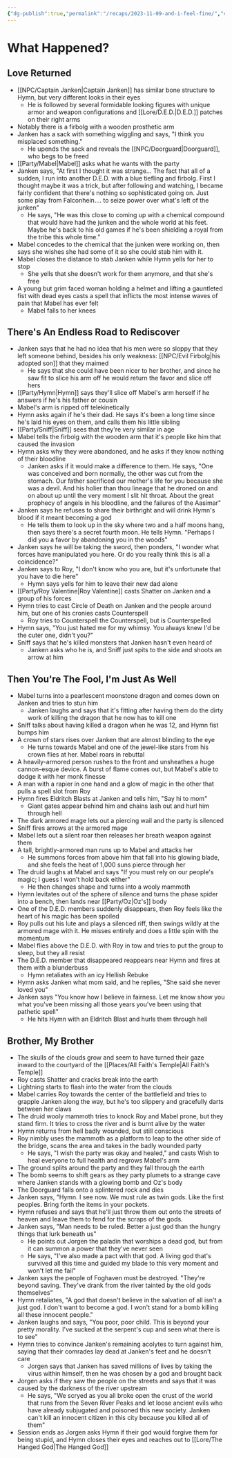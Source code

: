 ```yaml
---
{"dg-publish":true,"permalink":"/recaps/2023-11-09-and-i-feel-fine/","created":"","updated":""}
---
```


# What Happened? 
## Love Returned 

- [[NPC/Captain Janken\|Captain Janken]] has similar bone structure to Hymn, but very different looks in their eyes
	- He is followed by several formidable looking figures with unique armor and weapon configurations and [[Lore/D.E.D.\|D.E.D.]] patches on their right arms
- Notably there is a firbolg with a wooden prosthetic arm 
- Janken has a sack with something wiggling and says, "I think you misplaced something."
	- He upends the sack and reveals the [[NPC/Doorguard\|Doorguard]], who begs to be freed
- [[Party/Mabel\|Mabel]] asks what he wants with the party 
- Janken says, "At first I thought it was strange... The fact that all of a sudden, I run into another D.E.D. with a blue tiefling and firbolg. First I thought maybe it was a trick, but after following and watching, I became fairly confident that there's nothing so sophisticated going on. Just some play from Falconhein.... to seize power over what's left of the junken"
	- He says, "He was this close to coming up with a chemical compound that would have had the junken and the whole world at his feet. Maybe he's back to his old games if he's been shielding a royal from the tribe this whole time."
- Mabel concedes to the chemical that the junken were working on, then says she wishes she had some of it so she could stab him with it. 
- Mabel closes the distance to stab Janken while Hymn yells for her to stop 
	- She yells that she doesn't work for them anymore, and that she's free 
- A young but grim faced woman holding a helmet and lifting a gauntleted fist with dead eyes casts a spell that inflicts the most intense waves of pain that Mabel has ever felt 
	- Mabel falls to her knees 

## There's An Endless Road to Rediscover
- Janken says that he had no idea that his men were so sloppy that they left someone behind, besides his only weakness: [[NPC/Evil Firbolg\|his adopted son]] that they maimed 
	- He says that she could have been nicer to her brother, and since he saw fit to slice his arm off he would return the favor and slice off hers 
- [[Party/Hymn\|Hymn]] says they'll slice off Mabel's arm herself if he answers if he's his father or cousin
- Mabel's arm is ripped off telekinetically 
- Hymn asks again if he's their dad. He says it's been a long time since he's laid his eyes on them, and calls them his little sibling 
- [[Party/Sniff\|Sniff]] sees that they're very similar in age 
- Mabel tells the firbolg with the wooden arm that it's people like him that caused the invasion
- Hymn asks why they were abandoned, and he asks if they know nothing of their bloodline 
	- Janken asks if it would make a difference to them. He says, "One was conceived and born normally, the other was cut from the stomach. Our father sacrificed our mother's life for you because she was a devil. And his holier than thou lineage that he droned on and on about up until the very moment I slit hit throat. About the great prophecy of angels in his bloodline, and the failures of the Aasimar"
- Janken says he refuses to share their birthright and will drink Hymn's blood if it meant becoming a god 
	- He tells them to look up in the sky where two and a half moons hang, then says there's a secret fourth moon. He tells Hymn. "Perhaps I did you a favor by abandoning you in the woods"
- Janken says he will be taking the sword, then ponders, "I wonder what forces have manipulated you here. Or do you really think this is all a coincidence?"
- Janken says to Roy, "I don't know who you are, but it's unfortunate that you have to die here"
	- Hymn says yells for him to leave their new dad alone 
- [[Party/Roy Valentine\|Roy Valentine]] casts Shatter on Janken and a group of his forces  
- Hymn tries to cast Circle of Death on Janken and the people around him, but one of his cronies casts Counterspell
	- Roy tries to Counterspell the Counterspell, but is Counterspelled
- Hymn says, "You just hated me for my whimsy. You always knew I'd be the cuter one, didn't you?"
- Sniff says that he's killed monsters that Janken hasn't even heard of 
	- Janken asks who he is, and Sniff just spits to the side and shoots an arrow at him

## Then You're The Fool, I'm Just As Well
- Mabel turns into a pearlescent moonstone dragon and comes down on Janken and tries to stun him
	- Janken laughs and says that it's fitting after having them do the dirty work of killing the dragon that he now has to kill one 
- Sniff talks about having killed a dragon when he was 12, and Hymn fist bumps him 
- A crown of stars rises over Janken that are almost blinding to the eye 
	- He turns towards Mabel and one of the jewel-like stars from his crown flies at her. Mabel roars in rebuttal
- A heavily-armored person rushes to the front and unsheathes a huge cannon-esque device. A burst of flame comes out, but Mabel's able to dodge it with her monk finesse 
- A man with a rapier in one hand and a glow of magic in the other that pulls a spell slot from Roy
- Hymn fires Eldritch Blasts at Janken and tells him, "Say hi to mom"
	- Giant gates appear behind him and chains lash out and hurl him through hell
- The dark armored mage lets out a piercing wail and the party is silenced 
- Sniff fires arrows at the armored mage
- Mabel lets out a silent roar then releases her breath weapon against them 
- A tall, brightly-armored man runs up to Mabel and attacks her 
	- He summons forces from above him that fall into his glowing blade, and she feels the heat of 1,000 suns pierce through her
- The druid laughs at Mabel and says "If you must rely on our people's magic; I guess I won't hold back either"
	- He then changes shape and turns into a wooly mammoth 
- Hymn levitates out of the sphere of silence and turns the phase spider into a bench, then lands near [[Party/Oz\|Oz's]] body
- One of the D.E.D. members suddenly disappears, then Roy feels like the heart of his magic has been spoiled 
- Roy pulls out his lute and plays a silenced riff, then swings wildly at the armored mage with it. He misses entirely and does a little spin with the momentum 
- Mabel flies above the D.E.D. with Roy in tow and tries to put the group to sleep, but they all resist 
- The D.E.D. member that disappeared reappears near Hymn and fires at them with a blunderbuss 
	- Hymn retaliates with an icy Hellish Rebuke 
- Hymn asks Janken what mom said, and he replies, "She said she never loved you"
- Janken says "You know how I believe in fairness.  Let me know show you what you've been missing all those years you've been using that pathetic spell"
	- He hits Hymn with an Eldritch Blast and hurls them through hell 

## Brother, My Brother 
- The skulls of the clouds grow and seem to have turned their gaze inward to the courtyard of the [[Places/All Faith's Temple\|All Faith's Temple]] 
- Roy casts Shatter and cracks break into the earth 
- Lightning starts to flash into the water from the clouds
- Mabel carries Roy towards the center of the battlefield and tries to grapple Janken along the way, but he's too slippery and gracefully darts between her claws 
- The druid wooly mammoth tries to knock Roy and Mabel prone, but they stand firm. It tries to cross the river and is burnt alive by the water
- Hymn returns from hell badly wounded, but still conscious
- Roy nimbly uses the mammoth as a platform to leap to the other side of the bridge, scans the area and takes in the badly wounded party 
	- He says, "I wish the party was okay and healed," and casts Wish to heal everyone to full health and regrows Mabel's arm 
- The ground splits around the party and they fall through the earth 
- The bomb seems to shift gears as they party plumets to a strange cave where Janken stands with a glowing bomb and Oz's body 
- The Doorguard falls onto a splintered rock and dies
- Janken says, "Hymn. I see now. We must rule as twin gods. Like the first peoples. Bring forth the items in your pockets. 
- Hymn refuses and says that he'll just throw them out onto the streets of heaven and leave them to fend for the scraps of the gods.
- Janken says, "Man needs to be ruled. Better a just god than the hungry things that lurk beneath us"
	- He points out Jorgen the paladin that worships a dead god, but from it can summon a power that they've never seen
	- He says, "I've also made a pact with that god. A living god that's survived all this time and guided my blade to this very moment and won't let me fail"
- Janken says the people of Foghaven must be destroyed. "They're beyond saving. They've drank from the river tainted by the old gods themselves"
- Hymn retaliates, "A god that doesn't believe in the salvation of all isn't a just god. I don't want to become a god. I won't stand for a bomb killing all these innocent people." 
- Janken laughs and says, "You poor, poor child. This is beyond your pretty morality. I've sucked at the serpent's cup and seen what there is to see"
- Hymn tries to convince Janken's remaining acolytes to turn against him, saying that their comrades lay dead at Janken's feet and he doesn't care  
	- Jorgen says that Janken has saved millions of lives by taking the virus within himself, then he was chosen by a god and brought back
- Jorgen asks if they saw the people on the streets and says that it was caused by the darkness of the river upstream 
	- He says, "We scryed as you all broke open the crust of the world that runs from the Seven River Peaks and let loose ancient evils who have already subjugated and poisoned this new society. Janken can't kill an innocent citizen in this city because you killed all of them"
- Session ends as Jorgen asks Hymn if their god would forgive them for being stupid, and Hymn closes their eyes and reaches out to [[Lore/The Hanged God\|The Hanged God]] 